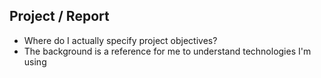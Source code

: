 ## Project / Report

- Where do I actually specify project objectives?
- The background is a reference for me to understand technologies I'm using
